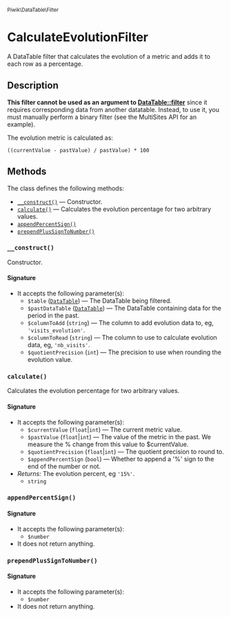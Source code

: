 <small>Piwik\DataTable\Filter</small>

CalculateEvolutionFilter
========================

A DataTable filter that calculates the evolution of a metric and adds it to each row as a percentage.

Description
-----------

**This filter cannot be used as an argument to [DataTable::filter](#)** since
it requires corresponding data from another datatable. Instead, to use it,
you must manually perform a binary filter (see the MultiSites API for an
example).

The evolution metric is calculated as:

    ((currentValue - pastValue) / pastValue) * 100

Methods
-------

The class defines the following methods:

- [`__construct()`](#__construct) &mdash; Constructor.
- [`calculate()`](#calculate) &mdash; Calculates the evolution percentage for two arbitrary values.
- [`appendPercentSign()`](#appendpercentsign)
- [`prependPlusSignToNumber()`](#prependplussigntonumber)

<a name="__construct" id="__construct"></a>
<a name="__construct" id="__construct"></a>
### `__construct()`

Constructor.

#### Signature

- It accepts the following parameter(s):
    - `$table` ([`DataTable`](../../../Piwik/DataTable.md)) &mdash; The DataTable being filtered.
    - `$pastDataTable` ([`DataTable`](../../../Piwik/DataTable.md)) &mdash; The DataTable containing data for the period in the past.
    - `$columnToAdd` (`string`) &mdash; The column to add evolution data to, eg, `'visits_evolution'`.
    - `$columnToRead` (`string`) &mdash; The column to use to calculate evolution data, eg, `'nb_visits'`.
    - `$quotientPrecision` (`int`) &mdash; The precision to use when rounding the evolution value.

<a name="calculate" id="calculate"></a>
<a name="calculate" id="calculate"></a>
### `calculate()`

Calculates the evolution percentage for two arbitrary values.

#### Signature

- It accepts the following parameter(s):
    - `$currentValue` (`float`|`int`) &mdash; The current metric value.
    - `$pastValue` (`float`|`int`) &mdash; The value of the metric in the past. We measure the % change from this value to $currentValue.
    - `$quotientPrecision` (`float`|`int`) &mdash; The quotient precision to round to.
    - `$appendPercentSign` (`bool`) &mdash; Whether to append a '%' sign to the end of the number or not.
- _Returns:_ The evolution percent, eg `'15%'`.
    - `string`

<a name="appendpercentsign" id="appendpercentsign"></a>
<a name="appendPercentSign" id="appendPercentSign"></a>
### `appendPercentSign()`

#### Signature

- It accepts the following parameter(s):
    - `$number`
- It does not return anything.

<a name="prependplussigntonumber" id="prependplussigntonumber"></a>
<a name="prependPlusSignToNumber" id="prependPlusSignToNumber"></a>
### `prependPlusSignToNumber()`

#### Signature

- It accepts the following parameter(s):
    - `$number`
- It does not return anything.

